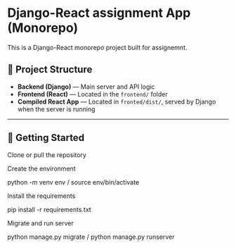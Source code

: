 # Django-React assignment App (Monorepo)

This is a Django-React monorepo project built for assignemnt.

## 📁 Project Structure

- **Backend (Django)** — Main server and API logic
- **Frontend (React)** — Located in the `frontend/` folder
- **Compiled React App** — Located in `fronted/dist/`, served by Django when the server is running

---

## 🚀 Getting Started

Clone or pull the repository

Create the environment

python -m venv env / source env/bin/activate

Install the requirements

pip install -r requirements.txt

Migrate and run server

python manage.py migrate / python manage.py runserver
